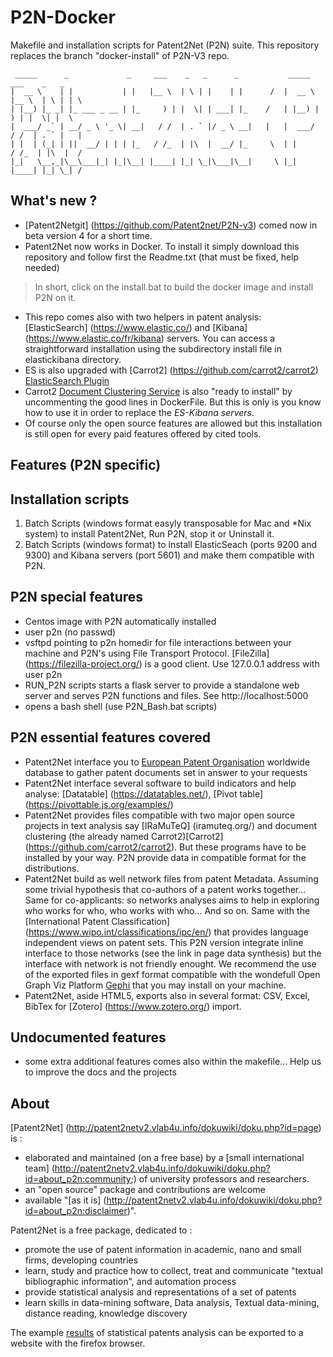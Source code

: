 # P2N-Docker
 Makefile and installation scripts for Patent2Net (P2N) suite. This repository replaces the branch "docker-install" of P2N-V3 repo.

     _____      _             _     ___    _   _      _           _____   ___    _   _ 
    |  __ \    | |           | |   |__ \  | \ | |    | |      /  |  __ \ |__ \  | \ | | \
    | |__) |_ _| |_ ___ _ __ | |_     ) | |  \| | ___| |_    /   | |__) |   ) | |  \| |  \
    |  ___/ _` | __/ _ \ '_ \| __|   / /  | . ` |/ _ \ __|   |   |  ___/   / /  | . ` |   |
    | |  | (_| | ||  __/ | | | |_   / /_  | |\  |  __/ |_     \  | |      / /_  | |\  |  /
    |_|   \__,_|\__\___|_| |_|\__| |____| |_| \_|\___|\__|     \ |_|     |____| |_| \_| /       

What's new ?
-----
* [Patent2Netgit] (https://github.com/Patent2net/P2N-v3) comed now in beta version 4 for a short time.
* Patent2Net now works in Docker. To install it simply download this repository and follow first the Readme.txt (that must be fixed, help needed) 
> In short,  click on the install.bat to build the docker image and install P2N on it.
* This repo comes also with two helpers in patent analysis: [ElasticSearch] (https://www.elastic.co/) and [Kibana] (https://www.elastic.co/fr/kibana) servers. You can access a straightforward installation using the subdirectory install file in elastickibana directory. 
* ES is also upgraded with [Carrot2] (https://github.com/carrot2/carrot2) [ElasticSearch Plugin](https://github.com/carrot2/elasticsearch-carrot2)
* Carrot2 [Document Clustering Service](https://carrot2.github.io/release/4.0.4/doc/rest-api-basics/) is also "ready to install" by uncommenting the good lines in DockerFile. But this is only is you know how to use it in order to replace the _ES-Kibana servers_.
* Of course only the open source features are allowed but this installation is still open for every paid features offered by cited tools.

Features (P2N specific)
-----------------------
## Installation scripts
1. Batch Scripts (windows format easyly transposable for Mac and *Nix system) to install Patent2Net, Run P2N, stop it or Uninstall it.
2. Batch Scripts (windows format) to install ElasticSeach (ports 9200 and 9300) and Kibana servers (port 5601) and make them compatible with P2N.
## P2N special features
* Centos image with P2N automatically installed
* user p2n (no passwd)
* vsftpd pointing to p2n homedir for file interactions between your machine and P2N's using File Transport Protocol. [FileZilla] (https://filezilla-project.org/) is a good client. Use 127.0.0.1 address with user p2n
* RUN_P2N scripts starts a flask server to provide a standalone web server and serves P2N functions and files. See http://localhost:5000
* opens a bash shell (use P2N_Bash.bat scripts)
## P2N essential features covered
* Patent2Net interface you to [European Patent Organisation](https://www.epo.org/) worldwide database to gather patent documents set in answer to your requests 
* Patent2Net interface several software to build indicators and help analyse: [Datatable] (https://datatables.net/), [Pivot table] (https://pivottable.js.org/examples/)
* Patent2Net provides files compatible with two major open source projects in text analysis say [IRaMuTeQ] (iramuteq.org/) and document clustering (the already named Carrot2)[Carrot2] (https://github.com/carrot2/carrot2). But these programs have to be installed by your way. P2N provide data in compatible format for the distributions.
* Patent2Net build as well network files from patent Metadata. Assuming some trivial hypothesis that co-authors of a patent works together... Same for co-applicants: so networks analyses aims to help in exploring who works for who, who works with who... And so on. Same with the  [International Patent Classification] (https://www.wipo.int/classifications/ipc/en/) that provides language independent views on patent sets. This P2N version integrate inline interface to those networks (see the link in page data synthesis) but the interface with network is not friendly enought. We recommend the use of the exported files in gexf format compatible with the wondefull Open Graph Viz Platform [Gephi](https://gephi.org/) that you may install on your machine.
* Patent2Net, aside HTML5, exports also in several format: CSV, Excel, BibTex for [Zotero] (https://www.zotero.org/) import.
## Undocumented features
* some extra additional features comes also within the makefile... Help us to improve the docs and the projects

About
-----
[Patent2Net] (http://patent2netv2.vlab4u.info/dokuwiki/doku.php?id=page) is :
* elaborated and maintained (on a free base) by a [small international team] (http://patent2netv2.vlab4u.info/dokuwiki/doku.php?id=about_p2n:community;) of university professors and researchers.  
* an "open source" package and contributions are welcome
* available "[as it is] (http://patent2netv2.vlab4u.info/dokuwiki/doku.php?id=about_p2n:disclaimer)".

Patent2Net is a free package, dedicated to :
* promote the use of patent information in academic, nano and small firms, developing countries
* learn, study and practice how to collect, treat and communicate "textual bibliographic information", and automation process
* provide statistical analysis and representations of a set of patents
* learn skills in data-mining software, Data analysis, Textual data-mining, distance reading, knowledge discovery

The example [results](http://patent2netv2.vlab4u.info/) of statistical patents analysis can be exported to a website with the firefox browser.


